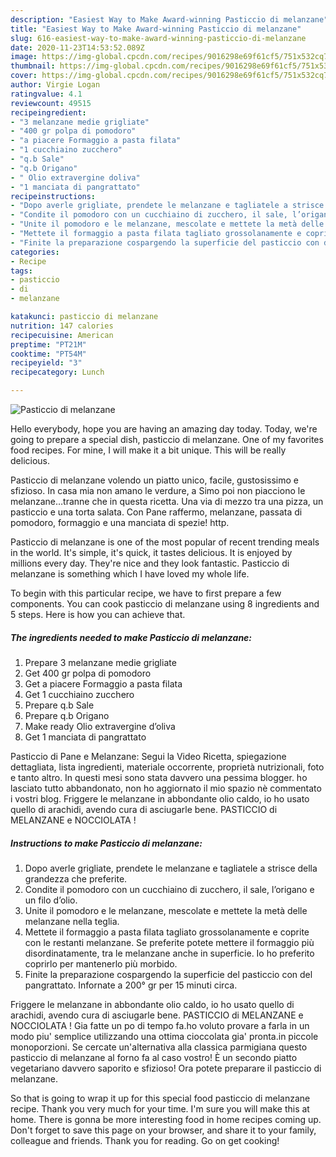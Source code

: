 ```yaml
---
description: "Easiest Way to Make Award-winning Pasticcio di melanzane"
title: "Easiest Way to Make Award-winning Pasticcio di melanzane"
slug: 616-easiest-way-to-make-award-winning-pasticcio-di-melanzane
date: 2020-11-23T14:53:52.089Z
image: https://img-global.cpcdn.com/recipes/9016298e69f61cf5/751x532cq70/pasticcio-di-melanzane-recipe-main-photo.jpg
thumbnail: https://img-global.cpcdn.com/recipes/9016298e69f61cf5/751x532cq70/pasticcio-di-melanzane-recipe-main-photo.jpg
cover: https://img-global.cpcdn.com/recipes/9016298e69f61cf5/751x532cq70/pasticcio-di-melanzane-recipe-main-photo.jpg
author: Virgie Logan
ratingvalue: 4.1
reviewcount: 49515
recipeingredient:
- "3 melanzane medie grigliate"
- "400 gr polpa di pomodoro"
- "a piacere Formaggio a pasta filata"
- "1 cucchiaino zucchero"
- "q.b Sale"
- "q.b Origano"
- " Olio extravergine doliva"
- "1 manciata di pangrattato"
recipeinstructions:
- "Dopo averle grigliate, prendete le melanzane e tagliatele a strisce della grandezza che preferite."
- "Condite il pomodoro con un cucchiaino di zucchero, il sale, l’origano e un filo d’olio."
- "Unite il pomodoro e le melanzane, mescolate e mettete la metà delle melanzane nella teglia."
- "Mettete il formaggio a pasta filata tagliato grossolanamente e coprite con le restanti melanzane. Se preferite potete mettere il formaggio più disordinatamente, tra le melanzane anche in superficie. Io ho preferito coprirlo per mantenerlo più morbido."
- "Finite la preparazione cospargendo la superficie del pasticcio con del pangrattato. Infornate a 200° gr per 15 minuti circa."
categories:
- Recipe
tags:
- pasticcio
- di
- melanzane

katakunci: pasticcio di melanzane 
nutrition: 147 calories
recipecuisine: American
preptime: "PT21M"
cooktime: "PT54M"
recipeyield: "3"
recipecategory: Lunch

---
```



![Pasticcio di melanzane](https://img-global.cpcdn.com/recipes/9016298e69f61cf5/751x532cq70/pasticcio-di-melanzane-recipe-main-photo.jpg)

Hello everybody, hope you are having an amazing day today. Today, we're going to prepare a special dish, pasticcio di melanzane. One of my favorites food recipes. For mine, I will make it a bit unique. This will be really delicious.

Pasticcio di melanzane volendo un piatto unico, facile, gustosissimo e sfizioso. In casa mia non amano le verdure, a Simo poi non piacciono le melanzane…tranne che in questa ricetta. Una via di mezzo tra una pizza, un pasticcio e una torta salata. Con Pane raffermo, melanzane, passata di pomodoro, formaggio e una manciata di spezie! http.

Pasticcio di melanzane is one of the most popular of recent trending meals in the world. It's simple, it's quick, it tastes delicious. It is enjoyed by millions every day. They're nice and they look fantastic. Pasticcio di melanzane is something which I have loved my whole life.


To begin with this particular recipe, we have to first prepare a few components. You can cook pasticcio di melanzane using 8 ingredients and 5 steps. Here is how you can achieve that.

<!--inarticleads1-->

##### The ingredients needed to make Pasticcio di melanzane:

1. Prepare 3 melanzane medie grigliate
1. Get 400 gr polpa di pomodoro
1. Get a piacere Formaggio a pasta filata
1. Get 1 cucchiaino zucchero
1. Prepare q.b Sale
1. Prepare q.b Origano
1. Make ready  Olio extravergine d’oliva
1. Get 1 manciata di pangrattato


Pasticcio di Pane e Melanzane: Segui la Video Ricetta, spiegazione dettagliata, lista ingredienti, materiale occorrente, proprietà nutrizionali, foto e tanto altro. In questi mesi sono stata davvero una pessima blogger. ho lasciato tutto abbandonato, non ho aggiornato il mio spazio nè commentato i vostri blog. Friggere le melanzane in abbondante olio caldo, io ho usato quello di arachidi, avendo cura di asciugarle bene. PASTICCIO di MELANZANE e NOCCIOLATA ! 

<!--inarticleads2-->

##### Instructions to make Pasticcio di melanzane:

1. Dopo averle grigliate, prendete le melanzane e tagliatele a strisce della grandezza che preferite.
1. Condite il pomodoro con un cucchiaino di zucchero, il sale, l’origano e un filo d’olio.
1. Unite il pomodoro e le melanzane, mescolate e mettete la metà delle melanzane nella teglia.
1. Mettete il formaggio a pasta filata tagliato grossolanamente e coprite con le restanti melanzane. Se preferite potete mettere il formaggio più disordinatamente, tra le melanzane anche in superficie. Io ho preferito coprirlo per mantenerlo più morbido.
1. Finite la preparazione cospargendo la superficie del pasticcio con del pangrattato. Infornate a 200° gr per 15 minuti circa.


Friggere le melanzane in abbondante olio caldo, io ho usato quello di arachidi, avendo cura di asciugarle bene. PASTICCIO di MELANZANE e NOCCIOLATA ! Gia fatte un po di tempo fa.ho voluto provare a farla in un modo piu&#39; semplice utilizzando una ottima cioccolata gia&#39; pronta.in piccole monoporzioni. Se cercate un&#39;alternativa alla classica parmigiana questo pasticcio di melanzane al forno fa al caso vostro! È un secondo piatto vegetariano davvero saporito e sfizioso! Ora potete preparare il pasticcio di melanzane. 

So that is going to wrap it up for this special food pasticcio di melanzane recipe. Thank you very much for your time. I'm sure you will make this at home. There is gonna be more interesting food in home recipes coming up. Don't forget to save this page on your browser, and share it to your family, colleague and friends. Thank you for reading. Go on get cooking!
